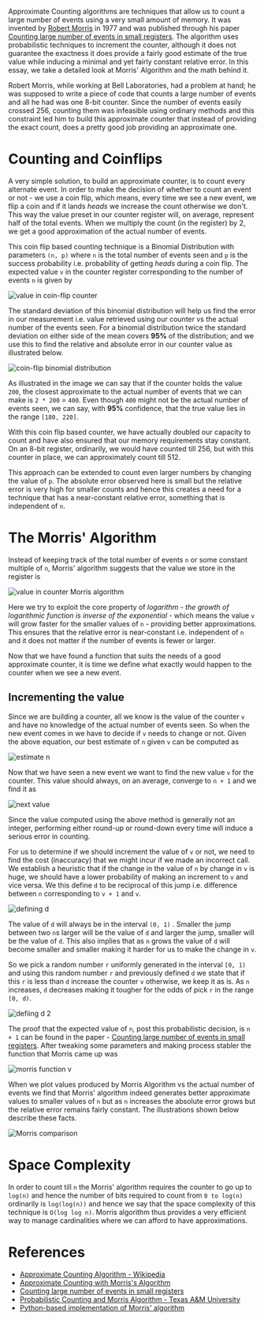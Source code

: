 Approximate Counting algorithms are techniques that allow us to count a large number of events using a very small amount of memory. It was invented by [Robert Morris](https://en.wikipedia.org/wiki/Robert_Tappan_Morris) in 1977 and was published through his paper [Counting large number of events in small registers](http://www.inf.ed.ac.uk/teaching/courses/exc/reading/morris.pdf). The algorithm uses probabilistic techniques to increment the counter, although it does not guarantee the exactness it does provide a fairly good estimate of the true value while inducing a minimal and yet fairly constant relative error. In this essay, we take a detailed look at Morris' Algorithm and the math behind it.

Robert Morris, while working at Bell Laboratories, had a problem at hand; he was supposed to write a piece of code that counts a large number of events and all he had was one 8-bit counter. Since the number of events easily crossed 256, counting them was infeasible using ordinary methods and this constraint led him to build this approximate counter that instead of providing the exact count, does a pretty good job providing an approximate one.

# Counting and Coinflips

A very simple solution, to build an approximate counter, is to count every alternate event. In order to make the decision of whether to count an event or not - we use a coin flip, which means, every time we see a new event, we flip a coin and if it lands *heads* we increase the count otherwise we don't. This way the value preset in our counter register will, on average, represent half of the total events. When we multiply the count (in the register) by 2, we get a good approximation of the actual number of events.

This coin flip based counting technique is a Binomial Distribution with parameters `(n, p)` where `n` is the total number of events seen and `p` is the success probability i.e. probability of getting *heads* during a coin flip. The expected value `v` in the counter register corresponding to the number of events `n` is given by

![value in coin-flip counter](https://user-images.githubusercontent.com/4745789/89116526-a6725780-d4b2-11ea-9143-a562d6c3ca93.png)

The standard deviation of this binomial distribution will help us find the error in our measurement i.e. value retrieved using our counter vs the actual number of the events seen. For a binomial distribution twice the standard deviation on either side of the mean covers **95%** of the distribution; and we use this to find the relative and absolute error in our counter value as illustrated below.

![coin-flip binomial distribution](https://user-images.githubusercontent.com/4745789/89117327-82b30f80-d4ba-11ea-8346-a39ae6cb639a.png)

As illustrated in the image we can say that if the counter holds the value `200`, the closest approximate to the actual number of events that we can make is `2 * 200` = `400`. Even though `400` might not be the actual number of events seen, we can say, with **95%** confidence, that the true value lies in the range `[180, 220]`.

With this coin flip based counter, we have actually doubled our capacity to count and have also ensured that our memory requirements stay constant. On an 8-bit register, ordinarily, we would have counted till 256, but with this counter in place, we can approximately count till 512.

This approach can be extended to count even larger numbers by changing the value of `p`. The absolute error observed here is small but the relative error is very high for smaller counts and hence this creates a need for a technique that has a near-constant relative error, something that is independent of `n`.

# The Morris' Algorithm

Instead of keeping track of the total number of events `n` or some constant multiple of `n`, Morris' algorithm suggests that the value we store in the register is

![value in counter Morris algorithm](https://user-images.githubusercontent.com/4745789/89117993-edb31500-d4bf-11ea-9879-1f0032950ff4.png)

Here we try to exploit the core property of *logarithm* - *the growth of logarithmic function is inverse of the exponential* - which means the value `v` will grow faster for the smaller values of `n` - providing better approximations. This ensures that the relative error is near-constant i.e. independent of `n` and it does not matter if the number of events is fewer or larger.

Now that we have found a function that suits the needs of a good approximate counter, it is time we define what exactly would happen to the counter when we see a new event.

## Incrementing the value

Since we are building a counter, all we know is the value of the counter `v` and have no knowledge of the actual number of events seen. So when the new event comes in we have to decide if `v` needs to change or not. Given the above equation, our best estimate of `n` given `v` can be computed as

![estimate n](https://user-images.githubusercontent.com/4745789/89120289-c7e33b80-d4d2-11ea-92b8-d307b0aa9032.png)

Now that we have seen a new event we want to find the new value `v` for the counter. This value should always, on an average, converge to `n + 1` and we find it as

![next value](https://user-images.githubusercontent.com/4745789/89120467-2eb52480-d4d4-11ea-89ac-d8cacd14d952.png)

Since the value computed using the above method is generally not an integer, performing either round-up or round-down every time will induce a serious error in counting.

For us to determine if we should increment the value of `v` or not, we need to find the cost (inaccuracy) that we might incur if we made an incorrect call. We establish a heuristic that if the change in the value of `n` by change in `v` is huge, we should have a lower probability of making an increment to `v` and vice versa. We this define `d` to be reciprocal of this jump i.e. difference between `n` corresponding to `v + 1` and `v`.

![defining d](https://user-images.githubusercontent.com/4745789/89120957-38d92200-d4d8-11ea-975f-323b36da325c.png)

The value of `d` will always be in the interval `(0, 1)` . Smaller the jump between two `n`s larger will be the value of `d` and larger the jump, smaller will be the value of `d`. This also implies that as `n` grows the value of `d` will become smaller and smaller making it harder for us to make the change in `v`.

So we pick a random number `r` uniformly generated in the interval `[0, 1)` and using this random number `r` and previously defined `d` we state that if this `r` is less than `d` increase the counter `v` otherwise, we keep it as is. As `n` increases, `d` decreases making it tougher for the odds of pick `r` in the range `[0, d)`.

![defiing d 2](https://user-images.githubusercontent.com/4745789/89120929-f9aad100-d4d7-11ea-8f0e-066fc059c066.png)

The proof that the expected value of `n`, post this probabilistic decision, is `n + 1` can be found in the paper - [Counting large number of events in small registers](http://www.inf.ed.ac.uk/teaching/courses/exc/reading/morris.pdf). After tweaking some parameters and making process stabler the function that Morris came up was

![morris function v](https://user-images.githubusercontent.com/4745789/89121058-3fb46480-d4d9-11ea-9d93-5af712ac08e7.png)

When we plot values produced by Morris Algorithm vs the actual number of events we find that Morris' algorithm indeed generates better approximate values to smaller values of `n` but as `n` increases the absolute error grows but the relative error remains fairly constant. The illustrations shown below describe these facts.

![Morris comparison](https://user-images.githubusercontent.com/4745789/89123322-13eeaa00-d4ec-11ea-9539-ada7f5de9af1.png)


# Space Complexity

In order to count till `n` the Morris' algorithm requires the counter to go up to `log(n)` and hence the number of bits required to count from `0 to log(n)` ordinarily is `log(log(n))` and hence we say that the space complexity of this technique is `O(log log n)`. Morris algorithm thus provides a very efficient way to manage cardinalities where we can afford to have approximations.

# References

- [Approximate Counting Algorithm - Wikipedia](https://en.wikipedia.org/wiki/Approximate_counting_algorithm)
- [Approximate Counting with Morris's Algorithm](http://gregorygundersen.com/blog/2019/11/11/morris-algorithm/)
- [Counting large number of events in small registers](http://www.inf.ed.ac.uk/teaching/courses/exc/reading/morris.pdf)
- [Probabilistic Counting and Morris Algorithm - Texas A&M University](http://cesg.tamu.edu/wp-content/uploads/2014/09/ECEN689-lec11.pdf)
- [Python-based implementation of Morris' algorithm](https://github.com/arpitbbhayani/morris-counter/blob/master/morris-counter.ipynb)
